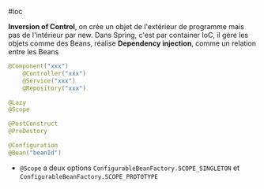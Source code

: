 #ioc 

**Inversion of Control**, on crée un objet de l'extérieur de programme mais pas de l'intérieur par new. Dans Spring, c'est par container IoC, il gère les objets comme des Beans, réalise **Dependency injection**, comme un relation entre les Beans

``` java
@Component("xxx")
	@Controller("xxx")
	@Service("xxx")
	@Repository("xxx")  

@Lazy
@Scope

@PostConstruct
@PreDestory

@Configuration
@Bean("beanId")
```

- `@Scope` a deux options `ConfigurableBeanFactory.SCOPE_SINGLETON` et `ConfigurableBeanFactory.SCOPE_PROTOTYPE`